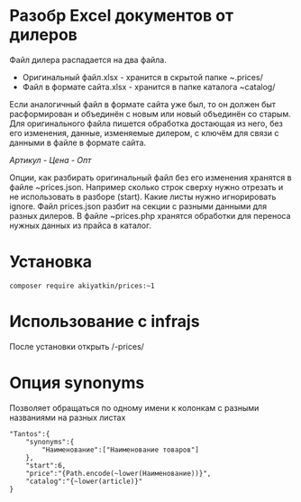 # Разобр Excel документов от дилеров

Файл дилера распадается на два файла.

- Оригинальный файл.xlsx - хранится в скрытой папке ~.prices/
- Файл в формате сайта.xlsx - хранится в папке каталога ~catalog/

Если аналогичный файл в формате сайта уже был, то он должен быт расформирован и объединён с новым или новый объединён со старым.
Для оригинального файла пишется обработка достающая из него, без его изменения, данные, изменяемые дилером, с ключём для связи с данными в файле в формате сайта. 

*Артикул - Цена - Опт*

Опции, как разбирать оригинальный файл без его изменения хранятся в файле ~prices.json. Например сколько строк сверху нужно отрезать и не использовать в разборе (start). Какие листы нужно игнорировать ignore. Файл prices.json разбит на секции с разными данными для разных дилеров. В файле ~prices.php хранятся обработки для переноса нужных данных из прайса в каталог.

# Установка

```composer require akiyatkin/prices:~1```

# Использование с infrajs

После установки открыть /-prices/


# Опция synonyms
Позволяет обращаться по одному имени к колонкам с разными названиями на разных листах

```
"Tantos":{
	"synonyms":{
		"Наименование":["Наименование товаров"]
	},
	"start":6,
	"price":"{Path.encode(~lower(Наименование))}",
	"catalog":"{~lower(article)}"
}
```
